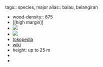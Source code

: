 tags:: species, major
alias:: balau, belangiran

- wood-density:: 875
- [[high margin]]
- ![](https://peach-geographical-bat-397.mypinata.cloud/ipfs/QmXqNeHAQDF8gySG55svhAdQUDYYdE3R4npAhWxCp6Zh2S)
- ![](https://peach-geographical-bat-397.mypinata.cloud/ipfs/QmaYfH1xzvJ2jKhdtPhGS57rGYUhEQzKqEYLcKCQajq6Fb)
- [tokopedia](https://www.tokopedia.com/cstore5/best-seller-benih-meranti-belangiran-shorea-balangeran-dijamin-kilo-belangiran?extParam=ivf%3Dfalse%26src%3Dsearch)
- [wiki](https://en.wikipedia.org/wiki/Shorea_balangeran)
- height: up to 25 m
-
-